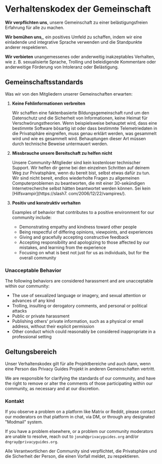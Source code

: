 # Verhaltenskodex der Gemeinschaft

**Wir verpflichten uns**, unsere Gemeinschaft zu einer belästigungsfreien Erfahrung für alle zu machen.

**Wir bemühen uns,**, ein positives Umfeld zu schaffen, indem wir eine einladende und integrative Sprache verwenden und die Standpunkte anderer respektieren.

**Wir verbieten** unangemessenes oder anderweitig inakzeptables Verhalten, wie z. B. sexualisierte Sprache, Trolling und beleidigende Kommentare oder anderweitige Förderung von Intoleranz oder Belästigung.

## Gemeinschaftsstandards

Was wir von den Mitgliedern unserer Gemeinschaften erwarten:

1. **Keine Fehlinformationen verbreiten**

      Wir schaffen eine faktenbasierte Bildungsgemeinschaft rund um den Datenschutz und die Sicherheit von Informationen, keine Heimat für Verschwörungstheorien. Wenn beispielsweise behauptet wird, dass eine bestimmte Software bösartig ist oder dass bestimmte Telemetriedaten in die Privatsphäre eingreifen, muss genau erklärt werden, was gesammelt wird und wie es gesammelt wird. Behauptungen dieser Art müssen durch technische Beweise untermauert werden.

1. **Missbrauche unsere Bereitschaft zu helfen nicht**

      Unsere Community-Mitglieder sind kein kostenloser technischer Support. Wir helfen dir gerne bei den einzelnen Schritten auf deinem Weg zur Privatsphäre, wenn du bereit bist, selbst etwas dafür zu tun. Wir sind nicht bereit, endlos wiederholte Fragen zu allgemeinen Computerproblemen zu beantworten, die mit einer 30-sekündigen Internetrecherche selbst hätten beantwortet werden können. Sei kein [Hilfsvampir](https://slash7. com/2006/12/22/vampires/).

1. **Positiv und konstruktiv verhalten**

      Examples of behavior that contributes to a positive environment for our community include:

      - Demonstrating empathy and kindness toward other people
      - Being respectful of differing opinions, viewpoints, and experiences
      - Giving and gracefully accepting constructive feedback
      - Accepting responsibility and apologizing to those affected by our mistakes, and learning from the experience
      - Focusing on what is best not just for us as individuals, but for the overall community

### Unacceptable Behavior

The following behaviors are considered harassment and are unacceptable within our community:

- The use of sexualized language or imagery, and sexual attention or advances of any kind
- Trolling, insulting or derogatory comments, and personal or political attacks
- Public or private harassment
- Publishing others' private information, such as a physical or email address, without their explicit permission
- Other conduct which could reasonably be considered inappropriate in a professional setting

## Geltungsbereich

Unser Verhaltenskodex gilt für alle Projektbereiche und auch dann, wenn eine Person das Privacy Guides Projekt in anderen Gemeinschaften vertritt.

We are responsible for clarifying the standards of our community, and have the right to remove or alter the comments of those participating within our community, as necessary and at our discretion.

### Kontakt

If you observe a problem on a platform like Matrix or Reddit, please contact our moderators on that platform in chat, via DM, or through any designated "Modmail" system.

If you have a problem elsewhere, or a problem our community moderators are unable to resolve, reach out to `jonah@privacyguides.org` and/or `dngray@privacyguides.org`.

Alle Verantwortlichen der Community sind verpflichtet, die Privatsphäre und die Sicherheit der Person, die einen Vorfall meldet, zu respektieren.
